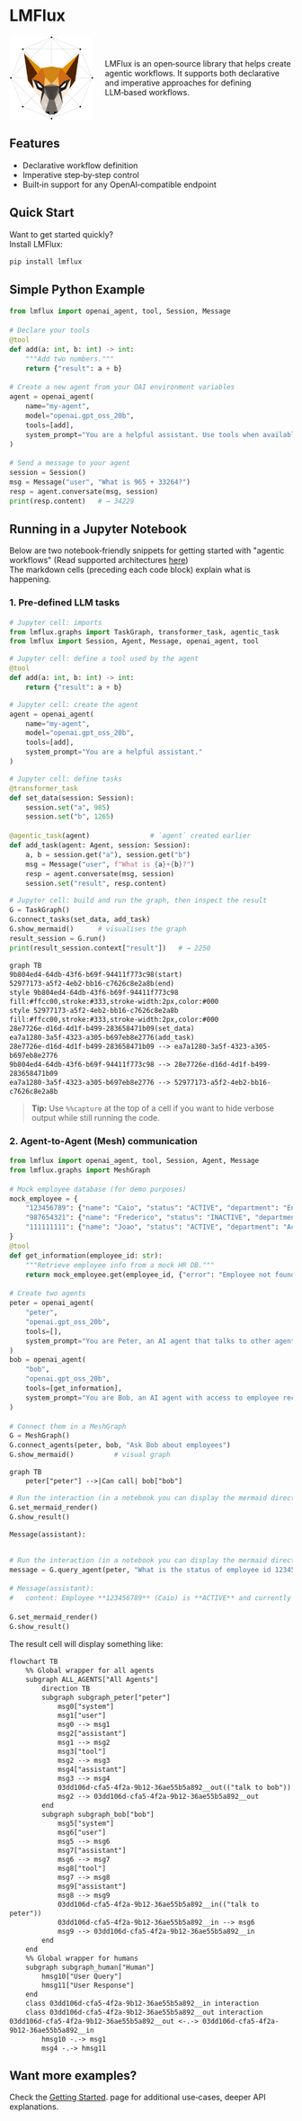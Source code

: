 # LMFlux

<div style="display:flex; align-items:center; gap:20px;">
  <img src="assets/logo_highres/logo_transparent.png" width="150" alt="LMFlux logo">
  <div>
    LMFlux is an open‑source library that helps create agentic workflows.
    It supports both declarative and imperative approaches for defining LLM‑based workflows.
  </div>
</div>

## Features
- Declarative workflow definition  
- Imperative step‑by‑step control  
- Built‑in support for any OpenAI‑compatible endpoint  

## Quick Start

Want to get started quickly?  
Install LMFlux:

```bash
pip install lmflux
```

## Simple Python Example

```python
from lmflux import openai_agent, tool, Session, Message

# Declare your tools
@tool
def add(a: int, b: int) -> int:
    """Add two numbers."""
    return {"result": a + b}

# Create a new agent from your OAI environment variables
agent = openai_agent(
    name="my‑agent",
    model="openai.gpt_oss_20b",
    tools=[add],
    system_prompt="You are a helpful assistant. Use tools when available."
)

# Send a message to your agent 
session = Session()
msg = Message("user", "What is 965 + 33264?")
resp = agent.conversate(msg, session)
print(resp.content)   # → 34229
```

## Running in a Jupyter Notebook

Below are two notebook‑friendly snippets for getting started with "agentic workflows" (Read supported architectures [here](getting_started/graph_types/))  
The markdown cells (preceding each code block) explain what is happening.

### 1. Pre‑defined LLM tasks

```python
# Jupyter cell: imports
from lmflux.graphs import TaskGraph, transformer_task, agentic_task
from lmflux import Session, Agent, Message, openai_agent, tool
```

```python
# Jupyter cell: define a tool used by the agent
@tool
def add(a: int, b: int) -> int:
    return {"result": a + b}
```

```python
# Jupyter cell: create the agent
agent = openai_agent(
    name="my‑agent",
    model="openai.gpt_oss_20b",
    tools=[add],
    system_prompt="You are a helpful assistant."
)
```

```python
# Jupyter cell: define tasks
@transformer_task
def set_data(session: Session):
    session.set("a", 985)
    session.set("b", 1265)

@agentic_task(agent)               # `agent` created earlier
def add_task(agent: Agent, session: Session):
    a, b = session.get("a"), session.get("b")
    msg = Message("user", f"What is {a}+{b}?")
    resp = agent.conversate(msg, session)
    session.set("result", resp.content)
```

```python
# Jupyter cell: build and run the graph, then inspect the result
G = TaskGraph()
G.connect_tasks(set_data, add_task)
G.show_mermaid()      # visualises the graph
result_session = G.run()
print(result_session.context["result"])   # → 2250
```
```mermaid
graph TB
9b804ed4-64db-43f6-b69f-94411f773c98(start)
52977173-a5f2-4eb2-bb16-c7626c8e2a8b(end)
style 9b804ed4-64db-43f6-b69f-94411f773c98 fill:#ffcc00,stroke:#333,stroke-width:2px,color:#000
style 52977173-a5f2-4eb2-bb16-c7626c8e2a8b fill:#ffcc00,stroke:#333,stroke-width:2px,color:#000
28e7726e-d16d-4d1f-b499-283658471b09(set_data)
ea7a1280-3a5f-4323-a305-b697eb8e2776(add_task)
28e7726e-d16d-4d1f-b499-283658471b09 --> ea7a1280-3a5f-4323-a305-b697eb8e2776
9b804ed4-64db-43f6-b69f-94411f773c98 --> 28e7726e-d16d-4d1f-b499-283658471b09
ea7a1280-3a5f-4323-a305-b697eb8e2776 --> 52977173-a5f2-4eb2-bb16-c7626c8e2a8b
```

> **Tip:** Use `%%capture` at the top of a cell if you want to hide verbose output while still running the code.

### 2. Agent‑to‑Agent (Mesh) communication

```python
from lmflux import openai_agent, tool, Session, Agent, Message
from lmflux.graphs import MeshGraph

# Mock employee database (for demo purposes)
mock_employee = {
    "123456789": {"name": "Caio", "status": "ACTIVE", "department": "Engineering"},
    "987654321": {"name": "Frederico", "status": "INACTIVE", "department": "Sales"},
    "111111111": {"name": "Joao", "status": "ACTIVE", "department": "Accounting"},
}
@tool
def get_information(employee_id: str):
    """Retrieve employee info from a mock HR DB."""
    return mock_employee.get(employee_id, {"error": "Employee not found!"})

# Create two agents
peter = openai_agent(
    "peter",
    "openai.gpt_oss_20b",
    tools=[],
    system_prompt="You are Peter, an AI agent that talks to other agents."
)
bob = openai_agent(
    "bob",
    "openai.gpt_oss_20b",
    tools=[get_information],
    system_prompt="You are Bob, an AI agent with access to employee records."
)

# Connect them in a MeshGraph
G = MeshGraph()
G.connect_agents(peter, bob, "Ask Bob about employees")
G.show_mermaid()          # visual graph
```

```mermaid
graph TB
    peter["peter"] -->|Can call| bob["bob"]
```

```python
# Run the interaction (in a notebook you can display the mermaid directly)
G.set_mermaid_render()
G.show_result()
```

```
Message(assistant):
    
```

```python
# Run the interaction (in a notebook you can display the mermaid directly)
message = G.query_agent(peter, "What is the status of employee id 123456789?", show_progress=True)

# Message(assistant):
#	content: Employee **123456789** (Caio) is **ACTIVE** and currently works in the **Engineering** department.

G.set_mermaid_render()
G.show_result()
```
The result cell will display something like:

```mermaid
flowchart TB
    %% Global wrapper for all agents
    subgraph ALL_AGENTS["All Agents"]
        direction TB
        subgraph subgraph_peter["peter"]
            msg0["system"]
            msg1["user"]
            msg0 --> msg1
            msg2["assistant"]
            msg1 --> msg2
            msg3["tool"]
            msg2 --> msg3
            msg4["assistant"]
            msg3 --> msg4
            03dd106d-cfa5-4f2a-9b12-36ae55b5a892__out(("talk to bob"))
            msg2 --> 03dd106d-cfa5-4f2a-9b12-36ae55b5a892__out
        end
        subgraph subgraph_bob["bob"]
            msg5["system"]
            msg6["user"]
            msg5 --> msg6
            msg7["assistant"]
            msg6 --> msg7
            msg8["tool"]
            msg7 --> msg8
            msg9["assistant"]
            msg8 --> msg9
            03dd106d-cfa5-4f2a-9b12-36ae55b5a892__in(("talk to peter"))
            03dd106d-cfa5-4f2a-9b12-36ae55b5a892__in --> msg6
            msg9 --> 03dd106d-cfa5-4f2a-9b12-36ae55b5a892__in
        end
    end
    %% Global wrapper for humans
    subgraph subgraph_human["Human"]
        hmsg10["User Query"]
        hmsg11["User Response"]
    end
    class 03dd106d-cfa5-4f2a-9b12-36ae55b5a892__in interaction
    class 03dd106d-cfa5-4f2a-9b12-36ae55b5a892__out interaction
03dd106d-cfa5-4f2a-9b12-36ae55b5a892__out <-.-> 03dd106d-cfa5-4f2a-9b12-36ae55b5a892__in
        hmsg10 -.-> msg1
        msg4 -.-> hmsg11
```

## Want more examples?
Check the  [Getting Started](/getting_started). page for additional use‑cases, deeper API explanations.